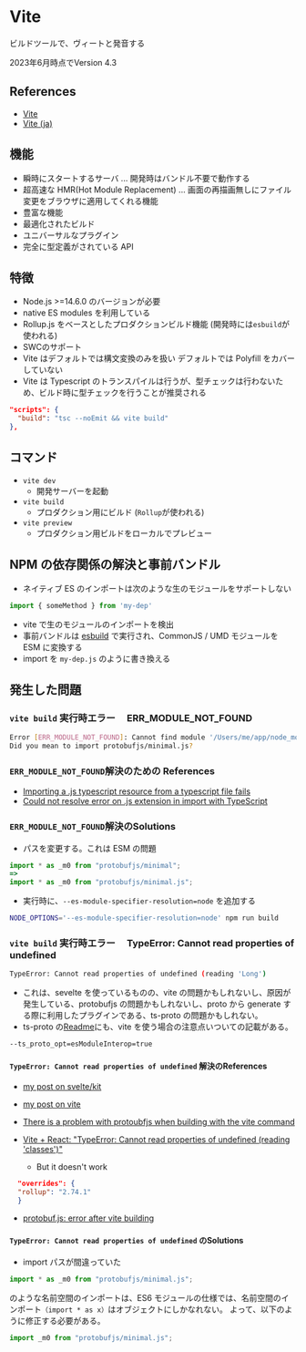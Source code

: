 # Vite

ビルドツールで、ヴィートと発音する

2023年6月時点でVersion 4.3

## References

- [Vite](https://vitejs.dev/)
- [Vite (ja)](https://ja.vitejs.dev/)

## 機能

- 瞬時にスタートするサーバ ... 開発時はバンドル不要で動作する
- 超高速な HMR(Hot Module Replacement) ... 画面の再描画無しにファイル変更をブラウザに適用してくれる機能
- 豊富な機能
- 最適化されたビルド
- ユニバーサルなプラグイン
- 完全に型定義がされている API

## 特徴

- Node.js >=14.6.0 のバージョンが必要
- native ES modules を利用している
- Rollup.js をベースとしたプロダクションビルド機能 (開発時には`esbuild`が使われる)
- SWCのサポート
- Vite はデフォルトでは構文変換のみを扱い デフォルトでは Polyfill をカバーしていない
- Vite は Typescript のトランスパイルは行うが、型チェックは行わないため、ビルド時に型チェックを行うことが推奨される

```json
"scripts": {
  "build": "tsc --noEmit && vite build"
},
```

## コマンド

- `vite dev`
  - 開発サーバーを起動
- `vite build`
  - プロダクション用にビルド (`Rollup`が使われる)
- `vite preview`
  - プロダクション用ビルドをローカルでプレビュー

## NPM の依存関係の解決と事前バンドル

- ネイティブ ES のインポートは次のような生のモジュールをサポートしない

```ts
import { someMethod } from 'my-dep'
```

- vite で生のモジュールのインポートを検出
- 事前バンドルは [esbuild](https://esbuild.github.io/) で実行され、CommonJS / UMD モジュールを ESM に変換する
- import を `my-dep.js` のように書き換える

## 発生した問題

### `vite build` 実行時エラー　 ERR_MODULE_NOT_FOUND

```sh
Error [ERR_MODULE_NOT_FOUND]: Cannot find module '/Users/me/app/node_modules/protobufjs/minimal' imported from /Users/me/app/.svelte-kit/output/server/entries/pages/index.svelte.js
Did you mean to import protobufjs/minimal.js?
```

### `ERR_MODULE_NOT_FOUND`解決のための References

- [Importing a .js typescript resource from a typescript file fails](https://github.com/vitejs/vite/issues/3040)
- [Could not resolve error on .js extension in import with TypeScript](https://github.com/vitejs/vite/issues/5539)

### `ERR_MODULE_NOT_FOUND`解決のSolutions

- パスを変更する。これは ESM の問題

```ts
import * as _m0 from "protobufjs/minimal";
=>
import * as _m0 from "protobufjs/minimal.js";
```

- 実行時に、`--es-module-specifier-resolution=node` を追加する

```sh
NODE_OPTIONS='--es-module-specifier-resolution=node' npm run build
```

### `vite build` 実行時エラー　 TypeError: Cannot read properties of undefined

```sh
TypeError: Cannot read properties of undefined (reading 'Long')
```

- これは、sevelte を使っているものの、vite の問題かもしれないし、原因が発生している、protobufjs の問題かもしれないし、proto から generate する際に利用したプラグインである、ts-proto の問題かもしれない。
- ts-proto の[Readme](https://github.com/stephenh/ts-proto)にも、vite を使う場合の注意点いついての記載がある。

```sh
--ts_proto_opt=esModuleInterop=true
```

#### `TypeError: Cannot read properties of undefined` 解決のReferences

- [my post on svelte/kit](https://github.com/sveltejs/kit/issues/5418)
- [my post on vite](https://github.com/vitejs/vite/issues/9018)

- [There is a problem with protoubfjs when building with the vite command](https://github.com/vitejs/vite/issues/7797)
- [Vite + React: "TypeError: Cannot read properties of undefined (reading 'classes')"](https://github.com/vitejs/vite/issues/8395)
  - But it doesn't work

```json
  "overrides": {
  "rollup": "2.74.1"
  }
```

- [protobuf.js: error after vite building](https://github.com/protobufjs/protobuf.js/issues/1673)

#### `TypeError: Cannot read properties of undefined` のSolutions

- import パスが間違っていた

```ts
import * as _m0 from "protobufjs/minimal.js";
```

のような名前空間のインポートは、ES6 モジュールの仕様では、名前空間のインポート`（import * as x）`はオブジェクトにしかなれない。
よって、以下のように修正する必要がある。

```ts
import _m0 from "protobufjs/minimal.js";
```
